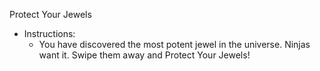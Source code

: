 Protect Your Jewels
  + Instructions:
    - You have discovered the most potent jewel in the universe.  Ninjas want it.  Swipe them away and Protect Your Jewels!
